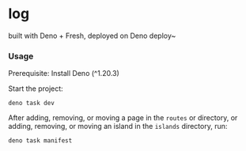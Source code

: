 # log

built with Deno + Fresh, deployed on Deno deploy~

### Usage

Prerequisite: Install Deno (^1.20.3)

Start the project:

```
deno task dev
```

After adding, removing, or moving a page in the `routes` or directory, or
adding, removing, or moving an island in the `islands` directory, run:

```
deno task manifest
```
